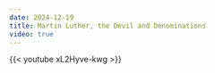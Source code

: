 ```yaml
---
date: 2024-12-19
title: Martin Luther, the Devil and Denominations
video: true
---
```



{{< youtube xL2Hyve-kwg >}}
